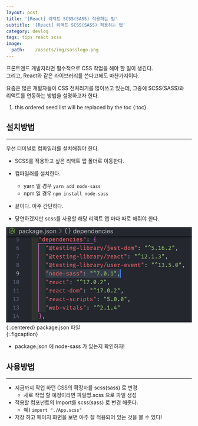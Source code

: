 ```yaml
---
layout: post
title: '[React] 리액트 SCSS(SASS) 적용하는 법'
subtitle: '[React] 리액트 SCSS(SASS) 적용하는 법'
category: devlog
tags: tips react scss
image:
  path:    /assets/img/sasslogo.png
---
```


프론트엔드 개발자라면 필수적으로 CSS 작업을 해야 할 일이 생긴다.  
그리고, React와 같은 라이브러리를 쓴다고해도 마찬가지이다.  

요즘은 많은 개발자들이 CSS 전처리기를 많이쓰고 있는데, 그중에 SCSS(SASS)와  
리액트를 연동하는 방법을 설명하고자 한다.  

<!-- more -->

1. this ordered seed list will be replaced by the toc 
{:toc}  

## 설치방법  
---  

우선 터미널로 컴파일러를 설치해줘야 한다.  
* SCSS를 적용하고 싶은 리액트 앱 폴더로 이동한다.  
* 컴파일러를 설치한다.  
  * yarn 일 경우 `yarn add node-sass`  
  * npm 일 경우 `npm install node-sass`  

* 끝이다. 아주 간단하다.  
* 당연하겠지만 scss를 사용할 해당 리액트 앱 마다 따로 해줘야 한다.  

![json](/assets/img/tips/2022-02-23-react-scss/2022-02-23-react-scss.png){:.centered} package.json 파일  
{:.figcaption}  

* package.json 에 node-sass 가 있는지 확인하자!  

## 사용방법  
---  

* 지금까지 작업 하던 CSS의 확장자를 scss(sass) 로 변경  
  * 새로 작업 할 예정이라면 파일명.scss 으로 파일 생성
* 적용할 컴포넌트의 Import를 scss(sass) 로 변경 해준다.  
  * 예) `import "./App.scss"`
* 저장 하고 페이지 화면을 보면 아주 잘 적용되어 있는 것을 볼 수 있다!  